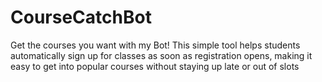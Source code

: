 # CourseCatchBot
Get the courses you want with my Bot! This simple tool helps students automatically sign up for classes as soon as registration opens, making it easy to get into popular courses without staying up late or out of slots 
